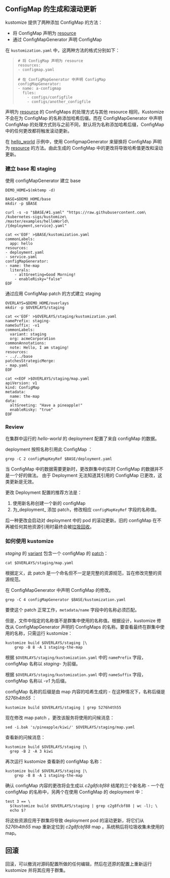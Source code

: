 [patch]: ../../docs/glossary.md#patch
[resource]: ../../docs/glossary.md#resource
[variant]: ../../docs/glossary.md#variant

## ConfigMap 的生成和滚动更新

kustomize 提供了两种添加 ConfigMap 的方法：
- 将 ConfigMap 声明为 [resource]
- 通过 ConfigMapGenerator 声明 ConfigMap

在 `kustomization.yaml` 中，这两种方法的格式分别如下：

> ```
> # 将 ConfigMap 声明为 resource
> resources:
> - configmap.yaml
> 
> # 在 ConfigMapGenerator 中声明 ConfigMap
> configMapGenerator:
> - name: a-configmap
>   files:
>     - configs/configfile
>     - configs/another_configfile
> ```

声明为 [resource] 的 ConfigMaps 的处理方式与其他 resource 相同，Kustomize 不会在为 ConfigMap 的名称添加哈希后缀。而在 ConfigMapGenerator 中声明 ConfigMap 的处理方式则与之前不同，默认将为名称添加哈希后缀，ConfigMap 中的任何更改都将触发滚动更新。

在 [hello_world](helloWorld.md) 示例中，使用 ConfigmapGenerator 来替换将 ConfigMap 声明为 [resource] 的方法。由此生成的 ConfigMap 中的更改将导致哈希值更改和滚动更新。

### 建立 base 和 staging

使用 configMapGenerator 建立 base
<!-- @establishBase @testAgainstLatestRelease -->
```
DEMO_HOME=$(mktemp -d)

BASE=$DEMO_HOME/base
mkdir -p $BASE

curl -s -o "$BASE/#1.yaml" "https://raw.githubusercontent.com\
/kubernetes-sigs/kustomize\
/master/examples/helloWorld\
/{deployment,service}.yaml"

cat <<'EOF' >$BASE/kustomization.yaml
commonLabels:
  app: hello
resources:
- deployment.yaml
- service.yaml
configMapGenerator:	
- name: the-map	
  literals:	
    - altGreeting=Good Morning!	
    - enableRisky="false"
EOF
```

通过应用 ConfigMap patch 的方式建立 staging
<!-- @establishStaging @testAgainstLatestRelease -->
```
OVERLAYS=$DEMO_HOME/overlays
mkdir -p $OVERLAYS/staging

cat <<'EOF' >$OVERLAYS/staging/kustomization.yaml
namePrefix: staging-
nameSuffix: -v1
commonLabels:
  variant: staging
  org: acmeCorporation
commonAnnotations:
  note: Hello, I am staging!
resources:
- ../../base
patchesStrategicMerge:
- map.yaml
EOF

cat <<EOF >$OVERLAYS/staging/map.yaml
apiVersion: v1
kind: ConfigMap
metadata:
  name: the-map
data:
  altGreeting: "Have a pineapple!"
  enableRisky: "true"
EOF
```

### Review

在集群中运行的 _hello-world_ 的 deployment 配置了来自 configMap 的数据。

deployment 按照名称引用此 ConfigMap ：

<!-- @showDeployment @testAgainstLatestRelease -->
```
grep -C 2 configMapKeyRef $BASE/deployment.yaml
```

当 ConfigMap 中的数据需要更新时，更改群集中的实时 ConfigMap 的数据并不是一个好的做法。 由于 Deployment 无法知道其引用的 ConfigMap 已更改，这类更新是无效。

更改 Deployment 配置的推荐方法是：

 1. 使用新名称创建一个新的 configMap
 2. 为_deployment_ 添加 patch，修改相应 `configMapKeyRef` 字段的名称值。

后一种更改会启动对 deployment 中的 pod 的滚动更新。旧的 configMap 在不再被任何其他资源引用时最终会被[垃圾回收](/../../issues/242)。

### 如何使用 kustomize 

_staging_ 的 [variant] 包含一个 configMap 的 [patch]：

<!-- @showMapPatch @testAgainstLatestRelease -->
```
cat $OVERLAYS/staging/map.yaml
```

根据定义，此 patch 是一个命名但不一定是完整的资源规范，旨在修改完整的资源规范。

在 ConfigMapGenerator 中声明 ConfigMap 的修改。

<!-- @showMapBase @testAgainstLatestRelease -->
```
grep -C 4 configMapGenerator $BASE/kustomization.yaml
```

要使这个 patch 正常工作，`metadata/name` 字段中的名称必须匹配。

但是，文件中指定的名称值不是群集中使用的名称值。根据设计，kustomize 修改从 ConfigMapGenerator 声明的 ConfigMaps 的名称。要查看最终在群集中使用的名称，只需运行 kustomize：

<!-- @grepStagingName @testAgainstLatestRelease -->
```
kustomize build $OVERLAYS/staging |\
    grep -B 8 -A 1 staging-the-map
```

根据 `$OVERLAYS/staging/kustomization.yaml` 中的 `namePrefix` 字段，configMap 名称以 _staging-_ 为前缀。

根据 `$OVERLAYS/staging/kustomization.yaml` 中的 `nameSuffix` 字段，configMap 名称以 _-v1_ 为后缀。

configMap 名称的后缀是由 map 内容的哈希生成的 - 在这种情况下，名称后缀是 _5276h4th55_ ：

<!-- @grepStagingHash @testAgainstLatestRelease -->
```
kustomize build $OVERLAYS/staging | grep 5276h4th55
```

现在修改 map patch ，更改该服务将使用的问候消息：

<!-- @changeMap @testAgainstLatestRelease -->
```
sed -i.bak 's/pineapple/kiwi/' $OVERLAYS/staging/map.yaml
```

查看新的问候消息：

```
kustomize build $OVERLAYS/staging |\
  grep -B 2 -A 3 kiwi
```

再次运行 kustomize 查看新的 configMap 名称：

<!-- @grepStagingName @testAgainstLatestRelease -->
```
kustomize build $OVERLAYS/staging |\
    grep -B 8 -A 1 staging-the-map
```

确认 configMap 内容的更改将会生成以 _c2g8fcbf88_ 结尾的三个新名称 - 一个在 configMap 的名称中，另两个在使用 ConfigMap 的 deployment 中：

<!-- @countHashes @testAgainstLatestRelease -->
```
test 3 == \
  $(kustomize build $OVERLAYS/staging | grep c2g8fcbf88 | wc -l); \
  echo $?
```

将这些资源应用于群集将导致 deployment pod 的滚动更新，将它们从 _5276h4th55_ map 重新定位到 _c2g8fcbf88_ map 。系统稍后将垃圾收集未使用的 map。

## 回滚

回滚，可以撤消对源码配置所做的任何编辑，然后在还原的配置上重新运行 kustomize 并将其应用于群集。
